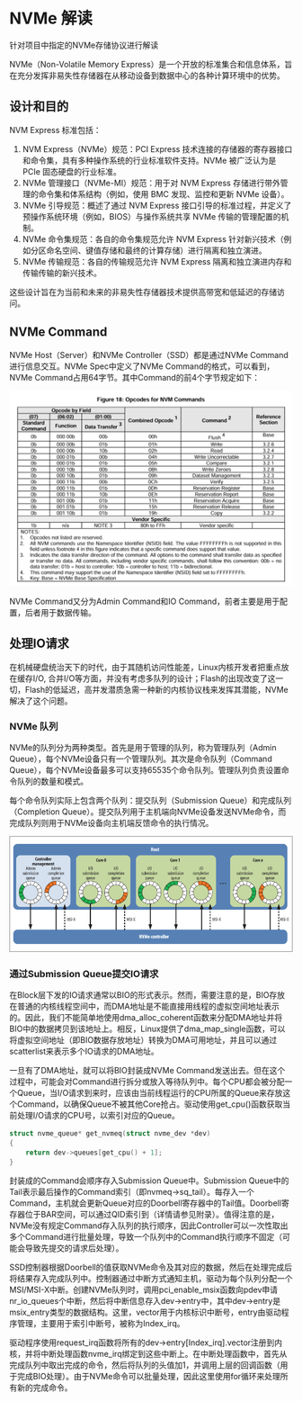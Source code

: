# NVMe 解读

针对项目中指定的NVMe存储协议进行解读

NVMe（Non-Volatile Memory Express）是一个开放的标准集合和信息体系，旨在充分发挥非易失性存储器在从移动设备到数据中心的各种计算环境中的优势。

## 设计和目的

NVM Express 标准包括：

1. NVM Express（NVMe）规范：PCI Express 技术连接的存储器的寄存器接口和命令集，具有多种操作系统的行业标准软件支持。NVMe 被广泛认为是 PCIe 固态硬盘的行业标准。
2. NVMe 管理接口（NVMe-MI）规范：用于对 NVM Express 存储进行带外管理的命令集和体系结构（例如，使用 BMC 发现、监控和更新 NVMe 设备）。
3. NVMe 引导规范：概述了通过 NVM Express 接口引导的标准过程，并定义了预操作系统环境（例如，BIOS）与操作系统共享 NVMe 传输的管理配置的机制。
4. NVMe 命令集规范：各自的命令集规范允许 NVM Express 针对新兴技术（例如分区命名空间、键值存储和最终的计算存储）进行隔离和独立演进。
5. NVMe 传输规范：各自的传输规范允许 NVM Express 隔离和独立演进内存和传输传输的新兴技术。

这些设计旨在为当前和未来的非易失性存储器技术提供高带宽和低延迟的存储访问。

## NVMe Command

NVMe Host（Server）和NVMe Controller（SSD）都是通过NVMe Command进行信息交互。NVMe Spec中定义了NVMe Command的格式，可以看到，NVMe Command占用64字节。其中Command的前4个字节规定如下：

![nvme_commands](./aassets/nvme_commands.png)

NVMe Command又分为Admin Command和IO Command，前者主要是用于配置，后者用于数据传输。

## 处理IO请求

在机械硬盘统治天下的时代，由于其随机访问性能差，Linux内核开发者把重点放在缓存I/O, 合并I/O等方面，并没有考虑多队列的设计；Flash的出现改变了这一切，Flash的低延迟，高并发潜质急需一种新的内核协议栈来发挥其潜能，NVMe解决了这个问题。

### NVMe 队列

NVMe的队列分为两种类型。首先是用于管理的队列，称为管理队列（Admin Queue），每个NVMe设备只有一个管理队列。其次是命令队列（Command Queue），每个NVMe设备最多可以支持65535个命令队列。管理队列负责设置命令队列的数量和模式。

每个命令队列实际上包含两个队列：提交队列（Submission Queue）和完成队列（Completion Queue）。提交队列用于主机端向NVMe设备发送NVMe命令，而完成队列则用于NVMe设备向主机端反馈命令的执行情况。

![nvme_q](./aassets/nvmequeue.gif)

### 通过Submission Queue提交IO请求

在Block层下发的IO请求通常以BIO的形式表示。然而，需要注意的是，BIO存放在普通的内核线程空间中，而DMA地址是不能直接用线程的虚拟空间地址表示的。因此，我们不能简单地使用dma_alloc_coherent函数来分配DMA地址并将BIO中的数据拷贝到该地址上。相反，Linux提供了dma_map_single函数，可以将虚拟空间地址（即BIO数据存放地址）转换为DMA可用地址，并且可以通过scatterlist来表示多个IO请求的DMA地址。

一旦有了DMA地址，就可以将BIO封装成NVMe Command发送出去。但在这个过程中，可能会对Command进行拆分或放入等待队列中。每个CPU都会被分配一个Queue，当I/O请求到来时，应该由当前线程运行的CPU所属的Queue来存放这个Command，以确保Queue不被其他Core抢占。驱动使用get_cpu()函数获取当前处理I/O请求的CPU号，以索引对应的Queue。

```c
struct nvme_queue* get_nvmeq(struct nvme_dev *dev)
{
    return dev->queues[get_cpu() + 1];
}
```

封装成的Command会顺序存入Submission Queue中。Submission Queue中的Tail表示最后操作的Command索引（即nvmeq->sq_tail）。每存入一个Command，主机就会更新Queue对应的Doorbell寄存器中的Tail值。Doorbell寄存器位于BAR空间，可以通过QID索引到（详情请参见附录）。值得注意的是，NVMe没有规定Command存入队列的执行顺序，因此Controller可以一次性取出多个Command进行批量处理，导致一个队列中的Command执行顺序不固定（可能会导致先提交的请求后处理）。

SSD控制器根据Doorbell的值获取NVMe命令及其对应的数据，然后在处理完成后将结果存入完成队列中。控制器通过中断方式通知主机，驱动为每个队列分配一个MSI/MSI-X中断。创建NVMe队列时，调用pci_enable_msix函数向pdev申请nr_io_queues个中断，然后将中断信息存入dev->entry中，其中dev->entry是msix_entry类型的数据结构。这里，vector用于内核标识中断号，entry由驱动程序管理，主要用于索引中断号，被称为Index_irq。

驱动程序使用request_irq函数将所有的dev->entry[Index_irq].vector注册到内核，并将中断处理函数nvme_irq绑定到这些中断上。在中断处理函数中，首先从完成队列中取出完成的命令，然后将队列的头值加1，并调用上层的回调函数（用于完成BIO处理）。由于NVMe命令可以批量处理，因此这里使用for循环来处理所有新的完成命令。
